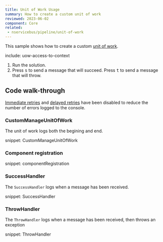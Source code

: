 ```yaml
---
title: Unit of Work Usage
summary: How to create a custom unit of work
reviewed: 2023-06-02
component: Core
related:
 - nservicebus/pipeline/unit-of-work
---
```



This sample shows how to create a custom [unit of work](/nservicebus/pipeline/unit-of-work.md).

include: uow-access-to-context

 1. Run the solution.
 1. Press <kbd>s</kbd> to send a message that will succeed. Press <kbd>t</kbd> to send a message that will throw.


## Code walk-through

[Immediate retries](/nservicebus/recoverability/configure-immediate-retries.md) and [delayed retries](/nservicebus/recoverability/configure-delayed-retries.md) have been disabled to reduce the number of errors logged to the console.


### CustomManageUnitOfWork

The unit of work logs both the begining and end.


snippet: CustomManageUnitOfWork

### Component registration

snippet: componentRegistration


### SuccessHandler

The `SuccessHandler` logs when a message has been received.

snippet: SuccessHandler


### ThrowHandler

The `ThrowHandler` logs when a message has been received, then throws an exception

snippet: ThrowHandler
